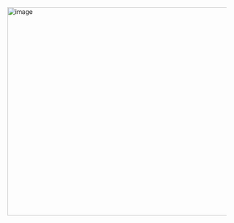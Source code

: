 <img width="940" height="480" alt="image" src="https://github.com/user-attachments/assets/af3d4adc-fcec-4187-a864-8b68e5937be1" />
